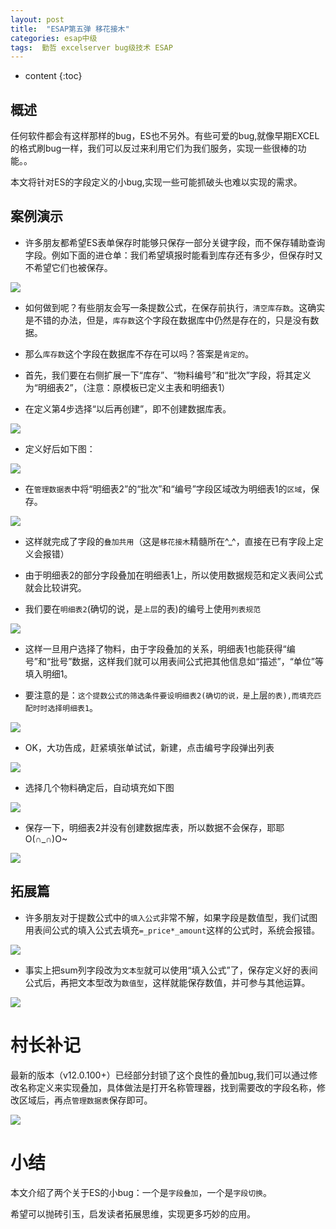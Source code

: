 ```yaml
---
layout: post
title:  "ESAP第五弹 移花接木"
categories: esap中级
tags:  勤哲 excelserver bug级技术 ESAP 
---
```


* content
{:toc}

## 概述
任何软件都会有这样那样的bug，ES也不另外。有些可爱的bug,就像早期EXCEL的格式刷bug一样，我们可以反过来利用它们为我们服务，实现一些很棒的功能。。

本文将针对ES的字段定义的小bug,实现一些可能抓破头也难以实现的需求。

## 案例演示

* 许多朋友都希望ES表单保存时能够只保存一部分关键字段，而不保存辅助查询字段。例如下面的进仓单：我们希望填报时能看到库存还有多少，但保存时又不希望它们也被保存。

![](/img/esap5-1.jpg)

* 如何做到呢？有些朋友会写一条提数公式，在保存前执行，`清空库存数`。这确实是不错的办法，但是，`库存数`这个字段在数据库中仍然是存在的，只是没有数据。

* 那么`库存数`这个字段在数据库不存在可以吗？答案是`肯定的`。

* 首先，我们要在右侧扩展一下“库存”、“物料编号”和“批次”字段，将其定义为“明细表2”，（注意：原模板已定义主表和明细表1）

* 在定义第4步选择“以后再创建”，即不创建数据库表。

![](/img/esap5-2.jpg)

* 定义好后如下图：

![](/img/esap5-3.jpg)

* 在`管理数据表`中将“明细表2”的“批次”和“编号”字段区域改为明细表1的`区域`，保存。

![](/img/esap5-4.jpg)

* 这样就完成了字段的`叠加共用`（这是`移花接木`精髓所在^_^，直接在已有字段上定义会报错）

* 由于明细表2的部分字段叠加在明细表1上，所以使用数据规范和定义表间公式就会比较讲究。

* 我们要在`明细表2`(确切的说，是`上层`的表)的编号上使用`列表规范`

![](/img/esap5-5.jpg)

* 这样一旦用户选择了物料，由于字段叠加的关系，明细表1也能获得“编号”和“批号”数据，这样我们就可以用表间公式把其他信息如“描述”，“单位”等填入明细1。

* 要注意的是：`这个提数公式的筛选条件要设明细表2(确切的说，是`上层`的表),而填充匹配时时选择明细表1`。

![](/img/esap5-6.jpg)

* OK，大功告成，赶紧填张单试试，新建，点击编号字段弹出列表

![](/img/esap5-7.jpg)

* 选择几个物料确定后，自动填充如下图

![](/img/esap5-8.jpg)

* 保存一下，明细表2并没有创建数据库表，所以数据不会保存，耶耶O(∩_∩)O~

![](/img/esap5-9.jpg)

## 拓展篇

* 许多朋友对于提数公式中的`填入公式`非常不解，如果字段是数值型，我们试图用表间公式的填入公式去填充`=_price*_amount`这样的公式时，系统会报错。

![](/img/esap5-10.jpg)

* 事实上把sum列字段改为`文本型`就可以使用“填入公式”了，保存定义好的表间公式后，再把文本型改为`数值型`，这样就能保存数值，并可参与其他运算。

![](/img/esap5-11.jpg) 

# 村长补记
最新的版本（v12.0.100+）已经部分封锁了这个良性的叠加bug,我们可以通过修改名称定义来实现叠加，具体做法是打开名称管理器，找到需要改的字段名称，修改区域后，再点`管理数据表`保存即可。

![](/img/esap5-12.jpg) 

# 小结

本文介绍了两个关于ES的小bug：一个是`字段叠加`，一个是`字段切换`。

希望可以抛砖引玉，启发读者拓展思维，实现更多巧妙的应用。

